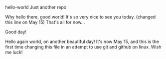 hello-world
Just another repo

Why hello there, good world!  It's so very nice to see you today. (changed this line on May 15)
That's all for now...

Good day!

Hello again world, on another beautiful day!
It's now May 15, and this is the first time changing this file in an attempt to use git and github on linux.  Wish me luck!
